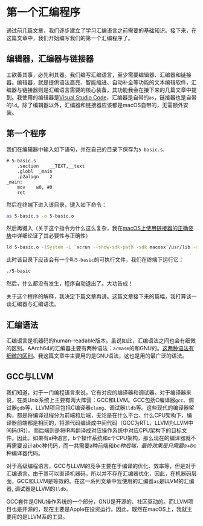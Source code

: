 # 第一个汇编程序

通过前几篇文章，我们逐步建立了学习汇编语言之前需要的基础知识。接下来，在这篇文章中，我们开始编写我们的第一个汇编程序了。

## 编辑器，汇编器与链接器

工欲善其事，必先利其器。我们编写汇编语言，至少需要编辑器、汇编器和链接器。编辑器，就是提供语法高亮、智能缩进、自动补全等功能的文本编辑软件，汇编器与链接器则是汇编语言需要的核心装备，其功能我会在接下来的几篇文章中提到。我使用的编辑器是[Visual Studio Code](https://code.visualstudio.com)，汇编器是自带的`as`，链接器也是自带的`ld`。除了编辑器以外，汇编器和链接器应该都是macOS自带的，无需额外安装。

## 第一个程序

我们在编辑器中输入如下语句，并在自己的目录下保存为`5-basic.s`.

```armasm
# 5-basic.s
    .section    __TEXT,__text
    .globl  _main
    .p2align    2
_main:
    mov    w0, #0
    ret
```

然后在终端下进入该目录，键入如下命令：

```bash
as 5-basic.s -o 5-basic.o
```

然后再键入（关于这个指令为什么这么复杂，我在[macOS上使用链接器的正确姿势](https://gist.github.com/Evian-Zhang/19c63a1f1a1a58bdd4b86836a8b3ba0f)中详细论证了其必要性与正确性）

```bash
ld 5-basic.o -lSystem -L `xcrun --show-sdk-path -sdk macosx`/usr/lib -o 5-basic
```

此时该目录下应该会有一个叫`5-basic`的可执行文件，我们在终端下运行它：

```bash
./5-basic
```

然后，什么都没有发生，程序自动退出了。大功告成！

关于这个程序的解释，我决定下篇文章再讲。这篇文章接下来的篇幅，我打算谈一谈汇编器与汇编语法。

## 汇编语法

汇编语言是机器码的human-readable版本。虽说如此，汇编语法之间也会有细微的区别。AArch64的汇编器主要有两种语法：`armasm`的和GNU的。[这两种语法有细微的区别](https://developer.arm.com/documentation/100748/0613/assembling-assembly-code/assembling-armasm-and-gnu-syntax-assembly-code)。我这篇文章中主要用的是GNU语法，这也是用的最广泛的语法。

## GCC与LLVM

我们知道，对于一门编程语言来说，它有对应的编译器和调试器。对于编译器来说，在类Unix系统上主要有两大阵营：GCC和LLVM。GCC包括C编译器`gcc`、调试器`gdb`等，LLVM项目包括C编译器`clang`、调试器`lldb`等。这些现代的编译器架构，都是将编译过程分为前端和后端，无论是在什么平台、什么CPU架构下，编译器前端都是相同的，将源代码编译成中间代码（GCC为RTL，LLVM为LLVM中间码(IR)）。而后端则是将IR再翻译成对应操作系统中对应CPU架构下的目标文件。因此，如果有a种语言，b个操作系统和c个CPU架构，那么现在的编译器就不再需要设计a*b*c种代码，而一共需要a种前端和b*c种后端，最终效果是只需要a+b*c种编译器代码。

对于高级编程语言，GCC与LLVM的竞争主要在于编译的优化、效率等，但是对于汇编语言，由于其可以直译机器码，所以并不存在汇编器优化，因此，在机器码层面，GCC和LLVM是等效的。在这一系列文章中我使用的汇编器`as`是LLVM的汇编器, 调试器是LLVM的`lldb`。

GCC套件是GNU操作系统的一个部分，GNU是开源的、社区驱动的。而LLVM项目也是开源的，现在主要是Apple在投资运行。因此，既然在macOS上，我就主要用的是LLVM系的工具。
